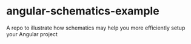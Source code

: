 # angular-schematics-example
A repo to illustrate how schematics may help you more efficiently setup your Angular project
